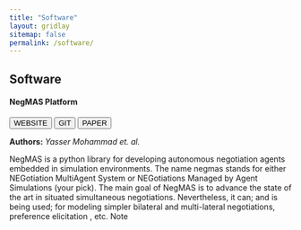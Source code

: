 ```yaml
---
title: "Software"
layout: gridlay
sitemap: false
permalink: /software/
---
```


<style>
img{
  border-radius: 10px;
}
iframe {
  width: 175px;
  display: inline;
  vertical-align:middle;
  <!-- margin-bottom:5px; -->
  <!-- margin-left:5px; -->
  <!-- border: 1px solid red; -->
}
.col-md-3 {
  margin:0;
  padding:0;
  margin-top:10px;
  margin-bottom:10px;
  display:block;
  overflow:hidden;
  text-align:center;
  display: table-cell;
  height: auto;
  float: none;
  background:white;
  border-radius:20px;
  <!-- border: 1px solid black; -->
}
</style>

## Software

<div class="jumbotron">
<div class="row align-items-end">
<div class="col-md-12 col-sm-12">
<h4><b>NegMAS Platform</b></h4>
<a href="https://negmas.readthedocs.io" target="_blank"><button class="btn btn-success btn-sm">WEBSITE</button></a>
<a href="https://github.com/yasserfarouk/negmas" target="_blank"><button class="btn btn-info btn-sm">GIT</button></a>
<a href="{{ site.url }}{{ site.baseurl }}/papers/prima2020negmas.pdf" target="_blank"><button class="btn btn-danger btn-sm">PAPER</button></a>

<b>Authors:</b>
<i>Yasser Mohammad et. al.</i>

NegMAS is a python library for developing autonomous negotiation agents
embedded in simulation environments. The name negmas stands for either
NEGotiation MultiAgent System or NEGotiations Managed by Agent Simulations
(your pick). The main goal of NegMAS is to advance the state of the art in
situated simultaneous negotiations. Nevertheless, it can; and is being used;
for modeling simpler bilateral and multi-lateral negotiations, preference
elicitation , etc. Note

</div>
</div>
</div>
